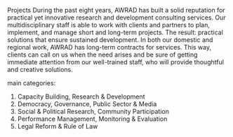 Projects
During the past eight years, AWRAD has built a solid  reputation for practical yet innovative research and development consulting services. Our multidisciplinary staff is able to work with clients and partners  to plan, implement, and manage short and long-term projects. The result: practical solutions that ensure sustained development. In both our domestic and regional work, AWRAD has long-term contracts for services. This way, clients can call on us when the need arises and be sure of getting immediate attention from our well-trained staff, who will provide thoughtful and creative solutions.

main categories:
1. Capacity Building, Research & Development
2. Democracy, Governance, Public Sector & Media
3. Social & Political Research, Community Participation
4. Performance Management, Monitoring & Evaluation
5. Legal Reform & Rule of Law